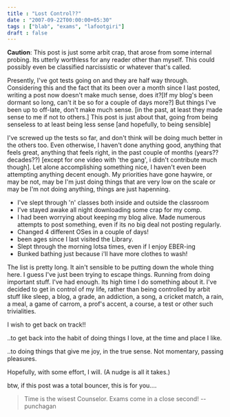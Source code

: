```yaml
---
title : "Lost Control??"
date : "2007-09-22T00:00:00+05:30"
tags : ["blab", "exams", "lafootgiri"]
draft : false
---
```


**Caution**: This post is just some arbit crap, that arose from some
 internal probing. Its utterly worthless for any reader other than
 myself. This could possibly even be classified narcissistic or
 whatever that's called.

Presently, I've got tests going on and they are half way
through. Considering this and the fact that its been over a month
since I last posted, writing a post now doesn't make much sense,
does it?[If my blog's been dormant so long, can't it be so for a
couple of days more?] But things I've been up to off-late, don't
make much sense. [in the past, at least they made sense to me if
not to others.] This post is just about that, going from being
senseless to at least being less sense [and hopefully, to being
sensible]

I've screwed up the tests so far, and don't think will be doing
much better in the others too. Even otherwise, I haven't done
anything good, anything that feels great, anything that feels
right, in the past couple of months (years?? decades??) [except
for one video with 'the gang', i didn't contribute much
though]. Let alone accomplishing something nice, I haven't even
been attempting anything decent enough. My priorities have gone
haywire, or may be not, may be I'm just doing things that are very
low on the scale or may be I'm not doing anything, things are just
hapenning.

-   I've slept through 'n' classes both inside and outside the
    classroom
-   I've stayed awake all night downloading some crap for my comp.
-   I had been worrying about keeping my blog alive. Made numerous
    attempts to post something, even if its no big deal not posting
    regularly.
-   Changed 4 different OSes in a couple of days!
-   been ages since I last visited the Library.
-   Slept through the morning lotsa times, even if I enjoy EBER-ing
-   Bunked bathing just because i'll have more clothes to wash!

The list is pretty long. It ain't sensible to be putting down the
whole thing here.</ul> I guess I've just been trying to escape
things. Running from doing important stuff. I've had enough. Its
high time I do something about it. I've decided to get in control
of my life, rather than being controlled by arbit stuff like
sleep, a blog, a grade, an addiction, a song, a cricket match, a
rain, a meal, a game of carrom, a prof's accent, a course, a test
or other such trivialities.

I wish to get back on track!!

..to get back into the habit of doing things I love, at the time
and place I like.

..to doing things that give me joy, in the true sense. Not
momentary, passing pleasures.

Hopefully, with some effort, I will. (A nudge is all it takes.)

btw, if this post was a total bouncer, this is for you....

> Time is the wisest Counselor.  Exams come in a close second! --
> punchagan
